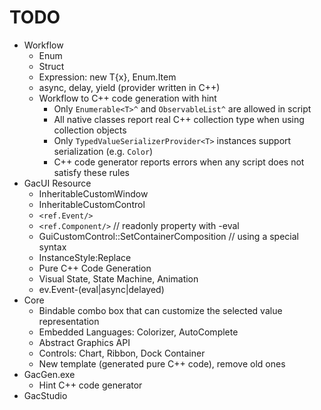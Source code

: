 # TODO

* Workflow
    * Enum
    * Struct
    * Expression: new T{x}, Enum.Item
    * async, delay, yield (provider written in C++)
    * Workflow to C++ code generation with hint
        * Only `Enumerable<T>^` and `ObservableList^` are allowed in script
        * All native classes report real C++ collection type when using collection objects
        * Only `TypedValueSerializerProvider<T>` instances support serialization (e.g. `Color`)
        * C++ code generator reports errors when any script does not satisfy these rules
* GacUI Resource
    * InheritableCustomWindow
    * InheritableCustomControl
    * `<ref.Event/>`
    * `<ref.Component/>` // readonly property with -eval
    * GuiCustomControl::SetContainerComposition // using a special syntax
    * InstanceStyle:Replace
    * Pure C++ Code Generation
    * Visual State, State Machine, Animation
    * ev.Event-(eval|async|delayed)
* Core
    * Bindable combo box that can customize the selected value representation
    * Embedded Languages: Colorizer, AutoComplete
    * Abstract Graphics API
    * Controls: Chart, Ribbon, Dock Container
    * New template (generated pure C++ code), remove old ones
* GacGen.exe
    * Hint C++ code generator
* GacStudio
